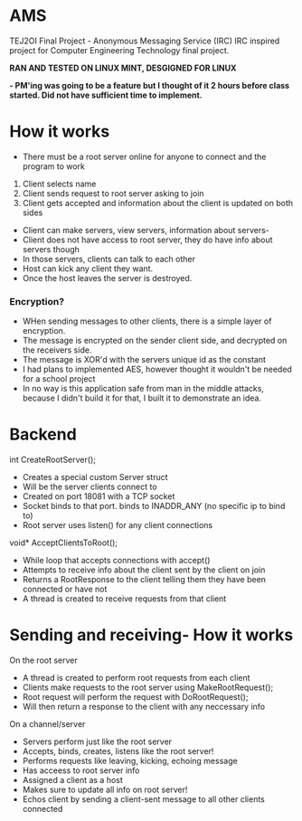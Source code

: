 # AMS
TEJ2OI Final Project - Anonymous Messaging Service (IRC) 
IRC inspired project for Computer Engineering Technology final project.


**RAN AND TESTED ON LINUX MINT, DESGIGNED FOR LINUX**


**- PM'ing was going to be a feature but I thought of it 2 hours before class started. Did not have sufficient time to implement.**



# How it works
- There must be a root server online for anyone to connect and the program to work


1. Client selects name
2. Client sends request to root server asking to join
3. Client gets accepted and information about the client is updated on both sides


- Client can make servers, view servers, information about servers-
- Client does not have access to root server, they do have info about servers though
- In those servers, clients can talk to each other
- Host can kick any client they want.
- Once the host leaves the server is destroyed.

### Encryption?
- WHen sending messages to other clients, there is a simple layer of encryption.
- The message is encrypted on the sender client side, and decrypted on the receivers side.
- The message is XOR'd with the servers unique id as the constant
- I had plans to implemented AES, however thought it wouldn't be needed for a school project
- In no way is this application safe from man in the middle attacks, because I didn't build it for that, I built it to demonstrate an idea.

# Backend
int CreateRootServer();
- Creates a special custom Server struct
- Will be the server clients connect to
- Created on port 18081 with a TCP socket
- Socket binds to that port. binds to INADDR_ANY (no specific ip to bind to)
- Root server uses listen() for any client connections

void* AcceptClientsToRoot();
- While loop that accepts connections with accept()
- Attempts to receive info about the client sent by the client on join
- Returns a RootResponse to the client telling them they have been connected or have not
- A thread is created to receive requests from that client

# Sending and receiving- How it works
On the root server
- A thread is created to perform root requests from each client
- Clients make requests to the root server using MakeRootRequest();
- Root request will perform the request with DoRootRequest();
- Will then return a response to the client with any neccessary info

On a channel/server
- Servers perform just like the root server
- Accepts, binds, creates, listens like the root server!
- Performs requests like leaving, kicking, echoing message
- Has acceess to root server info
- Assigned a client as a host
- Makes sure to update all info on root server!
- Echos client by sending a client-sent message to all other clients connected
